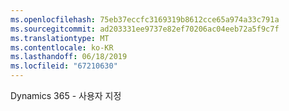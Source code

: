 ```yaml
---
ms.openlocfilehash: 75eb37eccfc3169319b8612cce65a974a33c791a
ms.sourcegitcommit: ad203331ee9737e82ef70206ac04eeb72a5f9c7f
ms.translationtype: MT
ms.contentlocale: ko-KR
ms.lasthandoff: 06/18/2019
ms.locfileid: "67210630"
---
```

Dynamics 365 - 사용자 지정
